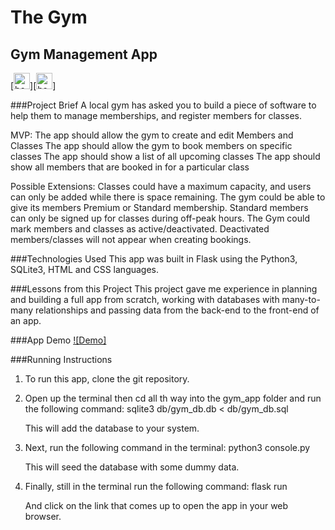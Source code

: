# The Gym <br />
## Gym Management App

[<img alt="homepage_img" width="26px" src="../images/homepage.png" />][<img alt="homepage_img" width="26px" src="../images/homepage.png" />]

###Project Brief
A local gym has asked you to build a piece of software to help them to manage memberships, and register members for classes.

MVP:
The app should allow the gym to create and edit Members and Classes
The app should allow the gym to book members on specific classes
The app should show a list of all upcoming classes
The app should show all members that are booked in for a particular class

Possible Extensions:
Classes could have a maximum capacity, and users can only be added while there is space remaining.
The gym could be able to give its members Premium or Standard membership. Standard members can only be signed up for classes during off-peak hours.
The Gym could mark members and classes as active/deactivated. Deactivated members/classes will not appear when creating bookings.

###Technologies Used
This app was built in Flask using the Python3, SQLite3, HTML and CSS languages.

###Lessons from this Project
This project gave me experience in planning and building a full app from scratch, working with databases with many-to-many relationships and passing data from the back-end to the front-end of an app.

###App Demo
[![Demo]](../images/gym_app_full.mov)

###Running Instructions
1. To run this app, clone the git repository.

2. Open up the terminal then cd all th way into the gym_app folder and run the following command:
      sqlite3 db/gym_db.db < db/gym_db.sql

   This will add the database to your system.

3. Next, run the following command in the terminal:
      python3 console.py
   
   This will seed the database with some dummy data.

4. Finally, still in the terminal run the following command:
      flask run

   And click on the link that comes up to open the app in your web browser.


